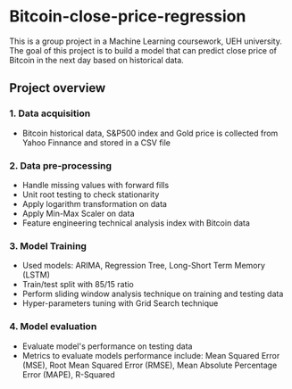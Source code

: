 # Bitcoin-close-price-regression
This is a group project in a Machine Learning coursework, UEH university. The goal of this project is to build a model that can predict close price of Bitcoin in the next day based on historical data.
## Project overview
### 1. Data acquisition
- Bitcoin historical data, S&P500 index and Gold price is collected from Yahoo Finnance and stored in a CSV file
### 2. Data pre-processing
- Handle missing values with forward fills
- Unit root testing to check stationarity
- Apply logarithm transformation on data
- Apply Min-Max Scaler on data
- Feature engineering technical analysis index with Bitcoin data
### 3. Model Training
- Used models: ARIMA, Regression Tree, Long-Short Term Memory (LSTM)
- Train/test split with 85/15 ratio
- Perform sliding window analysis technique on training and testing data
- Hyper-parameters tuning with Grid Search technique
### 4. Model evaluation
- Evaluate model's performance on testing data
- Metrics to evaluate models performance include: Mean Squared Error (MSE), Root Mean Squared Error (RMSE), Mean Absolute Percentage Error (MAPE), R-Squared
